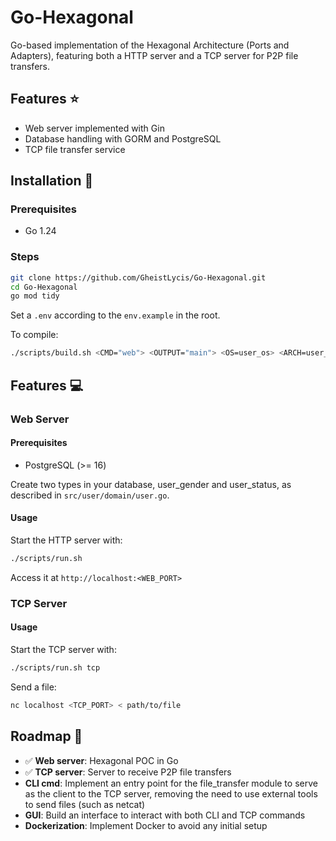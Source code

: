 # Go-Hexagonal

Go-based implementation of the Hexagonal Architecture (Ports and Adapters), featuring both a HTTP server and a TCP server for P2P file transfers.

## Features ⭐

-   Web server implemented with Gin
-   Database handling with GORM and PostgreSQL
-   TCP file transfer service

## Installation 🔧

### Prerequisites

-   Go 1.24

### Steps

```sh
git clone https://github.com/GheistLycis/Go-Hexagonal.git
cd Go-Hexagonal
go mod tidy
```

Set a `.env` according to the `env.example` in the root.

To compile:

```sh
./scripts/build.sh <CMD="web"> <OUTPUT="main"> <OS=user_os> <ARCH=user_os_arch>
```

## Features 💻

### Web Server

#### Prerequisites

-   PostgreSQL (>= 16)

Create two types in your database, user_gender and user_status, as described in `src/user/domain/user.go`.

#### Usage

Start the HTTP server with:

```sh
./scripts/run.sh
```

Access it at `http://localhost:<WEB_PORT>`

### TCP Server

#### Usage

Start the TCP server with:

```sh
./scripts/run.sh tcp
```

Send a file:

```sh
nc localhost <TCP_PORT> < path/to/file
```

## Roadmap 🚀

-   ✅ **Web server**: Hexagonal POC in Go
-   ✅ **TCP server**: Server to receive P2P file transfers
-   **CLI cmd**: Implement an entry point for the file_transfer module to serve as the client to the TCP server, removing the need to use external tools to send files (such as netcat)
-   **GUI**: Build an interface to interact with both CLI and TCP commands
-   **Dockerization**: Implement Docker to avoid any initial setup
